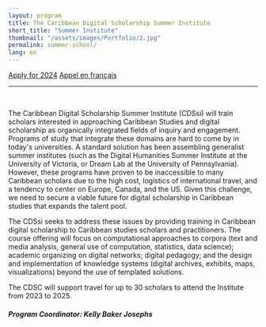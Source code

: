 ```yaml
---
layout: program
title: The Caribbean Digital Scholarship Summer Institute
short_title: "Summer Institute"
thumbnail: "/assets/images/Portfolio/2.jpg"
permalink: summer-school/
lang: en
---
```


<div class="project-demo-btn">
        <a class="btn project-btn" href="{{site.baseurl}}/summer-school/cfp2024/">Apply for 2024</a> <a class="btn project-btn" href="https://docs.google.com/document/d/1Lp2Y6SpMaVijGTf2_JNzT20mdaUr4Ndl2zm8r3bYrHY/edit">Appel en français</a>
    </div>
<hr>
<br>

<div class="portfolio-details">
    <p>The Caribbean Digital Scholarship Summer Institute (CDSsi) will train scholars interested in approaching Caribbean Studies and digital scholarship as organically integrated fields of inquiry and engagement. Programs of study that integrate these domains are hard to come by in today's universities. A standard solution has been assembling generalist summer institutes (such as the Digital Humanities Summer Institute at the University of Victoria, or Dream Lab at the University of Pennsylvania). However, these programs have proven to be inaccessible to many Caribbean scholars due to the high cost, logistics of international travel, and a tendency to center on Europe, Canada, and the US. Given this challenge, we need to secure a viable future for digital scholarship in Caribbean studies that expands the talent pool.</p>
    <p>The CDSsi seeks to address these issues by providing training in Caribbean digital scholarship to Caribbean studies scholars and practitioners. The course offering will focus on computational approaches to corpora (text and media analysis, general use of computation, statistics, data science); academic organizing on digital networks; digital pedagogy; and the design and implementation of knowledge systems (digital archives, exhibits, maps, visualizations) beyond the use of templated solutions.</p>

<p>The CDSC will support travel for up to 30 scholars to attend the Institute from 2023 to 2025.</p>
<div><h5>Program Coordinator: Kelly Baker Josephs</h5></div>
 
</div>
